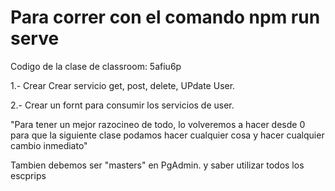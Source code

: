 # Para correr con el comando npm run serve

Codigo de la clase de classroom: 5afiu6p

1.- Crear Crear servicio get, post, delete, UPdate User.

2.- Crear un fornt para consumir los servicios de user.

"Para tener un mejor razocineo de todo, lo volveremos a hacer desde 0 para que la siguiente clase podamos 
hacer cualquier cosa y hacer cualquier cambio inmediato"

Tambien debemos ser "masters" en PgAdmin. y saber utilizar todos los escprips
